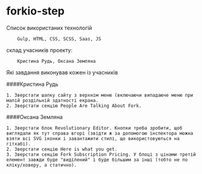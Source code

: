 # forkio-step
Список використаних технологій
````
    Gulp, HTML, CSS, SCSS, Saas, JS
````

склад учасників проекту:
````
    Кристина Рудь, Оксана Земляна
````

Які завдання виконував кожен із учасників

####Кристина Рудь
````
1. Зверстати шапку сайту з верхнім меню (включаючи випадаюче меню при малій роздільній здатності екрана.
2. Зверстати секцію People Are Talking About Fork. 
````

####Оксана Земляна
````
1. Зверстати блок Revolutionary Editor. Кнопки треба зробити, щоб виглядали як тут справа вгорі (звідти ж за допомогою інспектора можна взяти всі SVG іконки і завантажити стилі, що використовуються на гітхабі).
2. Зверстати секцію Here is what you get.
3. Зверстати секцію Fork Subscription Pricing. У блоці з цінами третій елемент завжди буде "виділений" і буде більшим за інші (тобто не по кліку/ховеру, а статично).
````